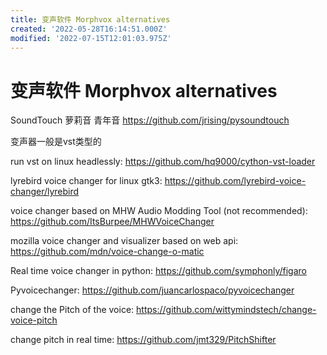 ```yaml
---
title: 变声软件 Morphvox alternatives
created: '2022-05-28T16:14:51.000Z'
modified: '2022-07-15T12:01:03.975Z'
---
```


# 变声软件 Morphvox alternatives

SoundTouch
萝莉音 青年音
https://github.com/jrising/pysoundtouch

变声器一般是vst类型的

run vst on linux headlessly:
https://github.com/hq9000/cython-vst-loader

lyrebird voice changer for linux gtk3:
https://github.com/lyrebird-voice-changer/lyrebird

voice changer based on MHW Audio Modding Tool (not recommended):
https://github.com/ItsBurpee/MHWVoiceChanger

mozilla voice changer and visualizer based on  web api:
https://github.com/mdn/voice-change-o-matic

Real time voice changer in python:
https://github.com/symphonly/figaro

Pyvoicechanger:
https://github.com/juancarlospaco/pyvoicechanger

change the Pitch of the voice:
https://github.com/wittymindstech/change-voice-pitch

change pitch in real time:
https://github.com/jmt329/PitchShifter
